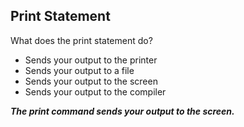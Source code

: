 ## Print Statement
What does the print statement do?
- Sends your output to the printer
- Sends your output to a file
- Sends your output to the screen
- Sends your output to the compiler

***The print command sends your output to the screen.***